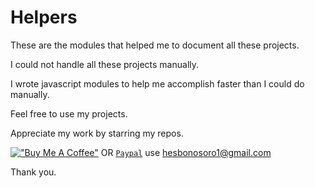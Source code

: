 # Helpers

These are the modules that helped me to document all these projects.

I could not handle all these projects manually.

I wrote javascript modules to help me accomplish faster than I could do manually.

Feel free to use my projects.

Appreciate my work by starring my repos.

[!["Buy Me A Coffee"](https://www.buymeacoffee.com/assets/img/custom_images/orange_img.png)](https://www.buymeacoffee.com/wazimu) OR [`Paypal`](https://www.paypal.com/) use <hesbonosoro1@gmail.com>

Thank you.
